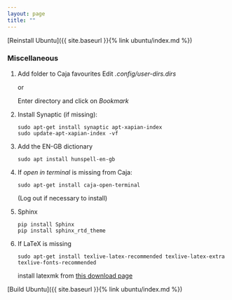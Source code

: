 ```yaml
---
layout: page
title: ""
---
```


[Reinstall Ubuntu]({{ site.baseurl }}{% link ubuntu/index.md %})

### Miscellaneous

1. Add folder to Caja favourites
  Edit *.config/user-dirs.dirs*

    or

    Enter directory and click on *Bookmark*

1. Install Synaptic (if missing):
    ```console
    sudo apt-get install synaptic apt-xapian-index
    sudo update-apt-xapian-index -vf
    ```

1. Add the EN-GB dictionary
    ```console
    sudo apt install hunspell-en-gb
    ```

1. If *open in terminal* is missing from Caja:
    ``` console
    sudo apt-get install caja-open-terminal
    ```
    (Log out if necessary to install)

1. Sphinx
    ```console
    pip install Sphinx
    pip install sphinx_rtd_theme
    ```

1. If LaTeX is missing
    ```console
    sudo apt-get install texlive-latex-recommended texlive-latex-extra texlive-fonts-recommended

    ```
    install latexmk from [this download page](https://packages.ubuntu.com/xenial/all/latexmk/download)

[Build Ubuntu]({{ site.baseurl }}{% link ubuntu/index.md %})
